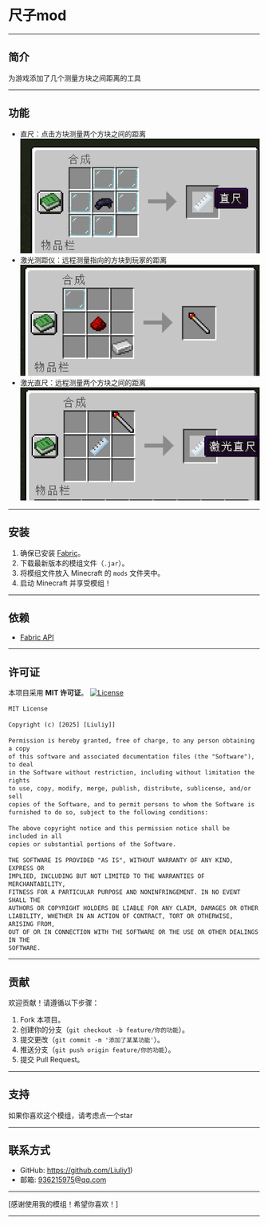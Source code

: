 # 尺子mod

------

## **简介**

为游戏添加了几个测量方块之间距离的工具

------

## **功能**

- 直尺：点击方块测量两个方块之间的距离
  ![image](https://github.com/Liuliy1/MinecraftRulerMod/blob/master/img/ruler.png)
- 激光测距仪：远程测量指向的方块到玩家的距离
  ![image](https://github.com/Liuliy1/MinecraftRulerMod/blob/master/img/laser_rangefinder.png)
- 激光直尺：远程测量两个方块之间的距离
  ![image](https://github.com/Liuliy1/MinecraftRulerMod/blob/master/img/laser_ruler.png)

------

## **安装**

1. 确保已安装 [Fabric](https://fabricmc.net/)。
2. 下载最新版本的模组文件（`.jar`）。
3. 将模组文件放入 Minecraft 的 `mods` 文件夹中。
4. 启动 Minecraft 并享受模组！

------

## **依赖**

-  [Fabric API](https://www.curseforge.com/minecraft/mc-mods/fabric-api)

------

## **许可证**

本项目采用 **MIT 许可证**。
[![License](https://img.shields.io/badge/License-MIT-green)](https://opensource.org/licenses/MIT)


```
MIT License

Copyright (c) [2025] [Liuliy]]

Permission is hereby granted, free of charge, to any person obtaining a copy
of this software and associated documentation files (the "Software"), to deal
in the Software without restriction, including without limitation the rights
to use, copy, modify, merge, publish, distribute, sublicense, and/or sell
copies of the Software, and to permit persons to whom the Software is
furnished to do so, subject to the following conditions:

The above copyright notice and this permission notice shall be included in all
copies or substantial portions of the Software.

THE SOFTWARE IS PROVIDED "AS IS", WITHOUT WARRANTY OF ANY KIND, EXPRESS OR
IMPLIED, INCLUDING BUT NOT LIMITED TO THE WARRANTIES OF MERCHANTABILITY,
FITNESS FOR A PARTICULAR PURPOSE AND NONINFRINGEMENT. IN NO EVENT SHALL THE
AUTHORS OR COPYRIGHT HOLDERS BE LIABLE FOR ANY CLAIM, DAMAGES OR OTHER
LIABILITY, WHETHER IN AN ACTION OF CONTRACT, TORT OR OTHERWISE, ARISING FROM,
OUT OF OR IN CONNECTION WITH THE SOFTWARE OR THE USE OR OTHER DEALINGS IN THE
SOFTWARE.
```

------

## **贡献**

欢迎贡献！请遵循以下步骤：

1. Fork 本项目。
2. 创建你的分支（`git checkout -b feature/你的功能`）。
3. 提交更改（`git commit -m '添加了某某功能'`）。
4. 推送分支（`git push origin feature/你的功能`）。
5. 提交 Pull Request。

------

## **支持**

如果你喜欢这个模组，请考虑点一个star

------

## **联系方式**

- GitHub: https://github.com/Liuliy1)
- 邮箱: 936215975@qq.com

------

[感谢使用我的模组！希望你喜欢！]

------

